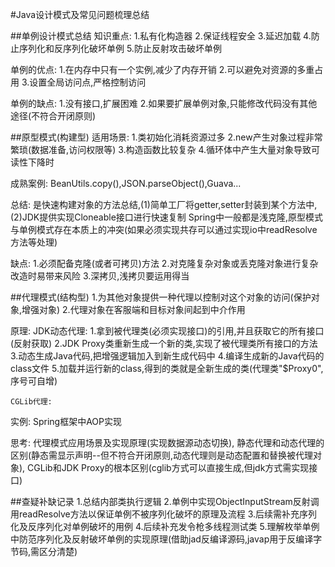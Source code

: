 #Java设计模式及常见问题梳理总结

##单例设计模式总结
知识重点:
    1.私有化构造器
    2.保证线程安全
    3.延迟加载
    4.防止序列化和反序列化破坏单例
    5.防止反射攻击破坏单例

单例的优点:
    1.在内存中只有一个实例,减少了内存开销
    2.可以避免对资源的多重占用
    3.设置全局访问点,严格控制访问

单例的缺点:
    1.没有接口,扩展困难
    2.如果要扩展单例对象,只能修改代码没有其他途径(不符合开闭原则)
    
    
##原型模式(构建型)
适用场景:
    1.类初始化消耗资源过多
    2.new产生对象过程非常繁琐(数据准备,访问权限等)
    3.构造函数比较复杂
    4.循环体中产生大量对象导致可读性下降时
    
成熟案例:
    BeanUtils.copy(),JSON.parseObject(),Guava...    
  
总结:
    是快速构建对象的方法总结,(1)简单工厂将getter,setter封装到某个方法中,(2)JDK提供实现Cloneable接口进行快速复制
    Spring中一般都是浅克隆,原型模式与单例模式存在本质上的冲突(如果必须实现共存可以通过实现io中readResolve方法等处理)
    
缺点:
    1.必须配备克隆(或者可拷贝)方法
    2.对克隆复杂对象或丢克隆对象进行复杂改造时易带来风险
    3.深拷贝,浅拷贝要运用得当
    
    
##代理模式(结构型)
   1.为其他对象提供一种代理以控制对这个对象的访问(保护对象,增强对象)
   2.代理对象在客服端和目标对象间起到中介作用
    
原理:
    JDK动态代理:
        1.拿到被代理类(必须实现接口)的引用,并且获取它的所有接口(反射获取)
        2.JDK Proxy类重新生成一个新的类,实现了被代理类所有接口的方法
        3.动态生成Java代码,把增强逻辑加入到新生成代码中
        4.编译生成新的Java代码的class文件
        5.加载并运行新的class,得到的类就是全新生成的类(代理类"$Proxy0",序号可自增)
    
    CGLib代理:
        

实例:
    Spring框架中AOP实现
    
思考:
    代理模式应用场景及实现原理(实现数据源动态切换),
    静态代理和动态代理的区别(静态需显示声明--但不符合开闭原则,动态代理则是动态配置和替换被代理对象),
    CGLib和JDK Proxy的根本区别(cglib方式可以直接生成,但jdk方式需实现接口)
    
    
##查疑补缺记录
    1.总结内部类执行逻辑
    2.单例中实现ObjectInputStream反射调用readResolve方法以保证单例不被序列化破坏的原理及流程
    3.后续需补充序列化及反序列化对单例破坏的用例
    4.后续补充发令枪多线程测试类
    5.理解枚举单例中防范序列化及反射破坏单例的实现原理(借助jad反编译源码,javap用于反编译字节码,需区分清楚)
    